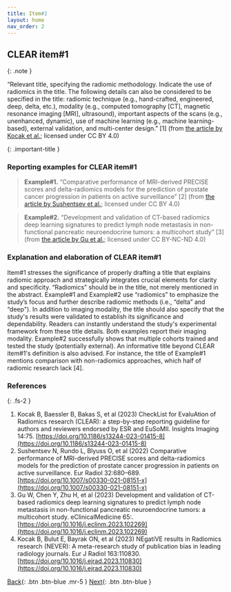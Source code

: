 ```yaml
---
title: Item#1
layout: home
nav_order: 2
---
```


## CLEAR item#1

{: .note }

“Relevant title, specifying the radiomic methodology. Indicate the use of radiomics in the title. The following details can also be considered to be specified in the title: radiomic technique (e.g., hand-crafted, engineered, deep, delta, etc.), modality (e.g., computed tomography [CT], magnetic resonance imaging [MRI], ultrasound), important aspects of the scans (e.g., unenhanced, dynamic), use of machine learning (e.g., machine learning-based), external validation, and multi-center design.” [1] (from [the article by Kocak et al.](https://insightsimaging.springeropen.com/articles/10.1186/s13244-023-01415-8); licensed under CC BY 4.0)

{: .important-title }

### Reporting examples for CLEAR item#1

> **Example#1.** “Comparative performance of MRI-derived PRECISE scores and delta-radiomics models for the prediction of prostate cancer progression in patients on active surveillance” [2] (from [the article by Sushentsev et al.](https://doi.org/10.1007/s00330-021-08151-x); licensed under CC BY 4.0)

> **Example#2.** “Development and validation of CT-based radiomics deep learning signatures to predict lymph node metastasis in non-functional pancreatic neuroendocrine tumors: a multicohort study” [3] (from [the article by Gu et al.](https://doi.org/10.1016/j.eclinm.2023.102269); licensed under CC BY-NC-ND 4.0)

### Explanation and elaboration of CLEAR item#1

Item#1 stresses the significance of properly drafting a title that explains radiomic approach and strategically integrates crucial elements for clarity and specificity. “Radiomics” should be in the title, not merely mentioned in the abstract. Example#1 and Example#2 use “radiomics” to emphasize the study’s focus and further describe radiomic methods (i.e., “delta” and “deep"). In addition to imaging modality, the title should also specify that the study's results were validated to establish its significance and dependability. Readers can instantly understand the study's experimental framework from these title details. Both examples report their imaging modality. Example#2 successfully shows that multiple cohorts trained and tested the study (potentially external). An informative title beyond CLEAR item#1's definition is also advised. For instance, the title of Example#1 mentions comparison with non-radiomics approaches, which half of radiomic research lack [4].

### References

{: .fs-2 }

1. 	Kocak B, Baessler B, Bakas S, et al (2023) CheckList for EvaluAtion of Radiomics research (CLEAR): a step-by-step reporting guideline for authors and reviewers endorsed by ESR and EuSoMII. Insights Imaging 14:75. [https://doi.org/10.1186/s13244-023-01415-8](https://doi.org/10.1186/s13244-023-01415-8)
2. 	Sushentsev N, Rundo L, Blyuss O, et al (2022) Comparative performance of MRI-derived PRECISE scores and delta-radiomics models for the prediction of prostate cancer progression in patients on active surveillance. Eur Radiol 32:680–689. [https://doi.org/10.1007/s00330-021-08151-x](https://doi.org/10.1007/s00330-021-08151-x)
3. 	Gu W, Chen Y, Zhu H, et al (2023) Development and validation of CT-based radiomics deep learning signatures to predict lymph node metastasis in non-functional pancreatic neuroendocrine tumors: a multicohort study. eClinicalMedicine 65:. [https://doi.org/10.1016/j.eclinm.2023.102269](https://doi.org/10.1016/j.eclinm.2023.102269)
4. 	Kocak B, Bulut E, Bayrak ON, et al (2023) NEgatiVE results in Radiomics research (NEVER): A meta-research study of publication bias in leading radiology journals. Eur J Radiol 163:110830. [https://doi.org/10.1016/j.ejrad.2023.110830](https://doi.org/10.1016/j.ejrad.2023.110830)

[Back](https://radiomic.github.io/CLEAR-E3/){: .btn .btn-blue .mr-5  }
[Next](https://radiomic.github.io/CLEAR-E3/docs/Item12.html){: .btn .btn-blue  }
